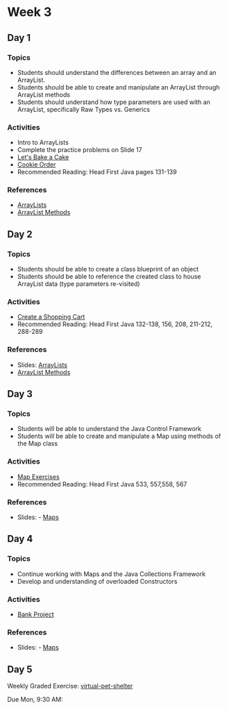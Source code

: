 # Week 3

## Day 1

### Topics

*   Students should understand the differences between an array and an ArrayList.
*   Students should be able to create and manipulate an ArrayList through ArrayList methods
*   Students should understand how type parameters are used with an ArrayList, specifically Raw Types vs. Generics

### Activities

*   Intro to ArrayLists
*   Complete the practice problems on Slide 17
*   [Let's Bake a Cake](https://wecancodeit.github.io/java-exercises/fundamentals-practice-problems/array-lists)
*   [Cookie Order](https://wecancodeit.github.io/java-exercises/cookie-orders)
*   Recommended Reading: Head First Java pages 131-139

### References

*   [ArrayLists](https://wecancodeit.github.io/java-slides/objects/arraylists/)
*   [ArrayList Methods](https://docs.oracle.com/javase/8/docs/api/java/util/ArrayList.html)

## Day 2

### Topics

*   Students should be able to create a class blueprint of an object
*   Students should be able to reference the created class to house ArrayList data (type parameters re-visited)

### Activities

*   [Create a Shopping Cart](https://wecancodeit.github.io/java-exercises/shopping-cart)
*   Recommended Reading: Head First Java 132-138, 156, 208, 211-212, 288-289

### References

*   Slides: [ArrayLists](https://wecancodeit.github.io/java-slides/objects/arraylists/)
*   [ArrayList Methods](https://docs.oracle.com/javase/8/docs/api/java/util/ArrayList.html)

## Day 3

### Topics

*   Students will be able to understand the Java Control Framework
*   Students will be able to create and manipulate a Map using methods of the Map class

### Activities

*   [Map Exercises](https://wecancodeit.github.io/java-exercises/fundamentals-practice-problems/maps)
*   Recommended Reading: Head First Java 533, 557,558, 567

### References

*   Slides: - [Maps](https://wecancodeit.github.io/java-slides/objects/maps/)

## Day 4

### Topics

*   Continue working with Maps and the Java Collections Framework
*   Develop and understanding of overloaded Constructors

### Activities

*   [Bank Project](https://wecancodeit.github.io/java-exercises/bank-teller)

### References

*   Slides: - [Maps](https://wecancodeit.github.io/java-slides/objects/maps/)

## Day 5

Weekly Graded Exercise: [virtual-pet-shelter](https://wecancodeit.github.io/java-exercises/virtual-pet-shelter)

Due Mon, 9:30 AM:
